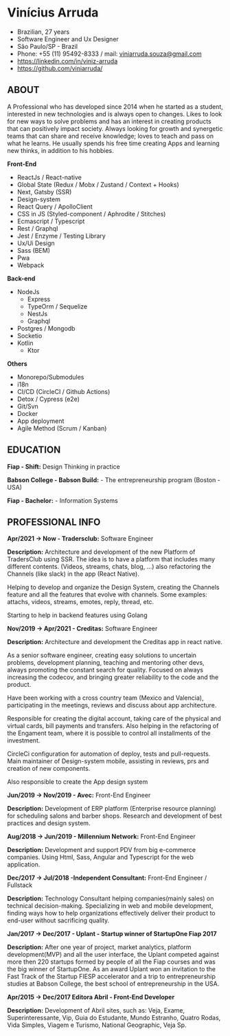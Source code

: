 # Vinícius Arruda

- Brazilian, 27 years
- Software Engineer and Ux Designer
- São Paulo/SP - Brazil
- Phone: +55 (11) 95492-8333 / mail: viniarruda.souza@gmail.com
- https://linkedin.com/in/viniz-arruda
- https://github.com/viniarruda/

## ABOUT

A Professional who has developed since 2014 when he started as a student, interested in new technologies and is always open to changes. Likes to look for new ways to solve problems and has an interest in creating products that can positively impact society.
Always looking for growth and synergetic teams that can share and receive knowledge; loves to teach and pass on what he learns. He usually spends his free time creating Apps and learning new thinks, in addition to his hobbies.

**Front-End**

- ReactJs / React-native
- Global State (Redux / Mobx / Zustand / Context + Hooks)
- Next, Gatsby (SSR)
- Design-system
- React Query / ApolloClient
- CSS in JS (Styled-component / Aphrodite / Stitches)
- Ecmascript / Typescript
- Rest / Graphql
- Jest / Enzyme / Testing Library
- Ux/Ui Design
- Sass (BEM)
- Pwa
- Webpack

**Back-end**
- NodeJs 
  - Express
  - TypeOrm / Sequelize
  - NestJs
  - Graphql
- Postgres / Mongodb
- Socketio
- Kotlin
    - Ktor

**Others**
- Monorepo/Submodules
- i18n
- CI/CD (CircleCI / Github Actions)
- Detox / Cypress (e2e)
- Git/Svn
- Docker
- App deployment
- Agile Method (Scrum / Kanban)

## EDUCATION 

**Fiap - Shift:** Design Thinking in practice

**Babson College - Babson Build:** - The entrepreneurship program (Boston - USA)

**Fiap - Bachelor:** - Information Systems

## PROFESSIONAL INFO

**Apr/2021 -> Now - Tradersclub:** Software Engineer

**Description:** Architecture and development of the new Platform of TradersClub using SSR. The idea is to have a platform that includes many different contents. (Videos, streams, chats, blog, ...) also refactoring the Channels (like slack) in the app (React Native).

Helping to develop and organize the Design System, creating the Channels feature and all the features that evolve with channels.
Some examples: attachs, videos, streams, emotes, reply, thread, etc.

Starting to help in backend features using Golang

**Nov/2019 -> Apr/2021 - Creditas:** Software Engineer

**Description:** Architecture and development the Creditas app in react native.

As a senior software engineer, creating easy solutions to uncertain problems, development planning, teaching and mentoring other devs, always promoting the constant search for quality. Focused on always increasing the codecov, and bringing greater reliability to the code and the product.

Have been working with a cross country team (Mexico and Valencia), participating in the meetings, reviews and discuss about app architecture.

Responsible for creating the digital account, taking care of the physical and virtual cards, bill payments and transfers. Also helping in the refactoring of the Engament team, where it is possible to control all installments of the investment.

CircleCi configuration for automation of deploy, tests and pull-requests. Main maintainer of Design-system mobile, assisting in reviews, prs and creation of new components.

Also responsible to create the App design system 

**Jun/2019 -> Nov/2019 - Avec:** Front-End Engineer

**Description:** Development of ERP platform (Enterprise resource planning) for scheduling salons and barber shops. Research and development of best practices and design system.

**Aug/2018 -> Jun/2019 - Millennium Network:** Front-End Engineer

**Description:** Development and support PDV from big e-commerce companies. Using Html, Sass, Angular and Typescript for the web application.

**Dec/2017 -> Jul/2018 -Independent Consultant:** Front-End Engineer / Fullstack

**Description:** Technology Consultant helping companies(mainly sales) on technical decision-making. Specializing in web and mobile development, finding ways how to help organizations effectively deliver their product to end-user without sacrificing quality.

**Jan/2017 -> Dec/2017 - Uplant - Startup winner of StartupOne Fiap 2017**

**Description:** After one year of project, market analytics, platform development(MVP) and all the user interface, the Uplant competed against more then 220 startups formed by people of all the Fiap courses and was the big winner of StartupOne. As an award Uplant won an invitation to the Fast Track of the Startup FIESP accelerator and a trip to entrepreneurship studies at Babson College, the best school of entrepreneurship in the USA.

**Apr/2015 -> Dec/2017 Editora Abril - Front-End Developer**

**Description:** Development of Abril sites, such as: Veja, Exame, Superinteressante, Vip, Guia do Estudante, Mundo Estranho, Quatro Rodas, Vida Simples, Viagem e Turismo, National Geographic, Veja Sp. 

